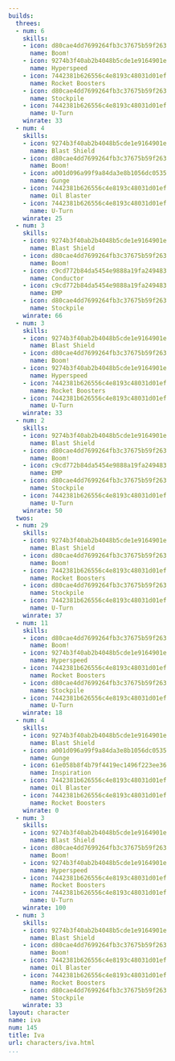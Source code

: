 ```yaml
---
builds:
  threes:
  - num: 6
    skills:
    - icon: d80cae4dd7699264fb3c37675b59f263
      name: Boom!
    - icon: 9274b3f40ab2b4048b5cde1e9164901e
      name: Hyperspeed
    - icon: 7442381b626556c4e8193c48031d01ef
      name: Rocket Boosters
    - icon: d80cae4dd7699264fb3c37675b59f263
      name: Stockpile
    - icon: 7442381b626556c4e8193c48031d01ef
      name: U-Turn
    winrate: 33
  - num: 4
    skills:
    - icon: 9274b3f40ab2b4048b5cde1e9164901e
      name: Blast Shield
    - icon: d80cae4dd7699264fb3c37675b59f263
      name: Boom!
    - icon: a001d096a99f9a84da3e8b1056dc0535
      name: Gunge
    - icon: 7442381b626556c4e8193c48031d01ef
      name: Oil Blaster
    - icon: 7442381b626556c4e8193c48031d01ef
      name: U-Turn
    winrate: 25
  - num: 3
    skills:
    - icon: 9274b3f40ab2b4048b5cde1e9164901e
      name: Blast Shield
    - icon: d80cae4dd7699264fb3c37675b59f263
      name: Boom!
    - icon: c9cd772b84da5454e9888a19fa249483
      name: Conductor
    - icon: c9cd772b84da5454e9888a19fa249483
      name: EMP
    - icon: d80cae4dd7699264fb3c37675b59f263
      name: Stockpile
    winrate: 66
  - num: 3
    skills:
    - icon: 9274b3f40ab2b4048b5cde1e9164901e
      name: Blast Shield
    - icon: d80cae4dd7699264fb3c37675b59f263
      name: Boom!
    - icon: 9274b3f40ab2b4048b5cde1e9164901e
      name: Hyperspeed
    - icon: 7442381b626556c4e8193c48031d01ef
      name: Rocket Boosters
    - icon: 7442381b626556c4e8193c48031d01ef
      name: U-Turn
    winrate: 33
  - num: 2
    skills:
    - icon: 9274b3f40ab2b4048b5cde1e9164901e
      name: Blast Shield
    - icon: d80cae4dd7699264fb3c37675b59f263
      name: Boom!
    - icon: c9cd772b84da5454e9888a19fa249483
      name: EMP
    - icon: d80cae4dd7699264fb3c37675b59f263
      name: Stockpile
    - icon: 7442381b626556c4e8193c48031d01ef
      name: U-Turn
    winrate: 50
  twos:
  - num: 29
    skills:
    - icon: 9274b3f40ab2b4048b5cde1e9164901e
      name: Blast Shield
    - icon: d80cae4dd7699264fb3c37675b59f263
      name: Boom!
    - icon: 7442381b626556c4e8193c48031d01ef
      name: Rocket Boosters
    - icon: d80cae4dd7699264fb3c37675b59f263
      name: Stockpile
    - icon: 7442381b626556c4e8193c48031d01ef
      name: U-Turn
    winrate: 37
  - num: 11
    skills:
    - icon: d80cae4dd7699264fb3c37675b59f263
      name: Boom!
    - icon: 9274b3f40ab2b4048b5cde1e9164901e
      name: Hyperspeed
    - icon: 7442381b626556c4e8193c48031d01ef
      name: Rocket Boosters
    - icon: d80cae4dd7699264fb3c37675b59f263
      name: Stockpile
    - icon: 7442381b626556c4e8193c48031d01ef
      name: U-Turn
    winrate: 18
  - num: 4
    skills:
    - icon: 9274b3f40ab2b4048b5cde1e9164901e
      name: Blast Shield
    - icon: a001d096a99f9a84da3e8b1056dc0535
      name: Gunge
    - icon: 61e058b8f4b79f4419ec1496f223ee36
      name: Inspiration
    - icon: 7442381b626556c4e8193c48031d01ef
      name: Oil Blaster
    - icon: 7442381b626556c4e8193c48031d01ef
      name: Rocket Boosters
    winrate: 0
  - num: 3
    skills:
    - icon: 9274b3f40ab2b4048b5cde1e9164901e
      name: Blast Shield
    - icon: d80cae4dd7699264fb3c37675b59f263
      name: Boom!
    - icon: 9274b3f40ab2b4048b5cde1e9164901e
      name: Hyperspeed
    - icon: 7442381b626556c4e8193c48031d01ef
      name: Rocket Boosters
    - icon: 7442381b626556c4e8193c48031d01ef
      name: U-Turn
    winrate: 100
  - num: 3
    skills:
    - icon: 9274b3f40ab2b4048b5cde1e9164901e
      name: Blast Shield
    - icon: d80cae4dd7699264fb3c37675b59f263
      name: Boom!
    - icon: 7442381b626556c4e8193c48031d01ef
      name: Oil Blaster
    - icon: 7442381b626556c4e8193c48031d01ef
      name: Rocket Boosters
    - icon: d80cae4dd7699264fb3c37675b59f263
      name: Stockpile
    winrate: 33
layout: character
name: iva
num: 145
title: Iva
url: characters/iva.html
...
```

